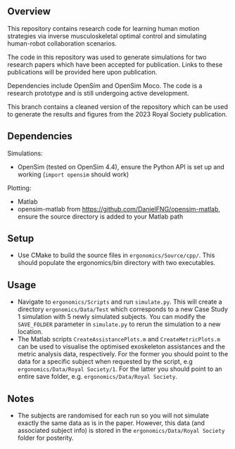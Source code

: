 ## Overview

This repository contains research code for learning human motion strategies via inverse musculoskeletal optimal control and simulating 
human-robot collaboration scenarios.

The code in this repository was used to generate simulations for two research papers which have been accepted for publication. Links to these
publications will be provided here upon publication.

Dependencies include OpenSim and OpenSim Moco. The code is a research prototype and is still undergoing active development.

This branch contains a cleaned version of the repository which can be used to generate the results and figures from the 2023 Royal Society publication.

## Dependencies 

Simulations: 
* OpenSim (tested on OpenSim 4.4), ensure the Python API is set up and working (`import opensim` should work)

Plotting:
* Matlab 
* opensim-matlab from https://github.com/DanielFNG/opensim-matlab, ensure the source directory is added to your Matlab path 

## Setup

* Use CMake to build the source files in `ergonomics/Source/cpp/`. This should populate the ergonomics/bin directory with two executables.

## Usage 

* Navigate to `ergonomics/Scripts` and run `simulate.py`. This will create a directory `ergonomics/Data/Test` which corresponds to a new Case Study 1 simulation with 5 newly simulated subjects. You can modify the `SAVE_FOLDER` parameter in `simulate.py` to rerun the simulation to a new location.
* The Matlab scripts `CreateAssistancePlots.m` and `CreateMetricPlots.m` can be used to visualise the optimised exoskeleton assistances and the metric analysis data, respectively. For the former you should point to the data for a specific subject when requested by the script, e.g `ergonomics/Data/Royal Society/1`. For the latter you should point to an entire save folder, e.g. `ergonomics/Data/Royal Society`.

## Notes

* The subjects are randomised for each run so you will not simulate exactly the same data as is in the paper. However, this data (and associated subject info) is stored in the `ergonomics/Data/Royal Society` folder for posterity. 

